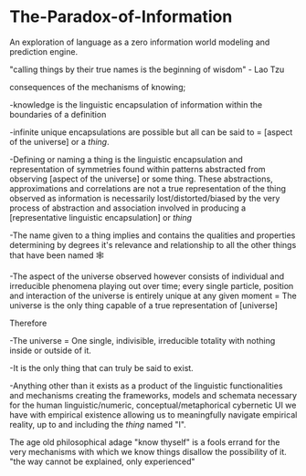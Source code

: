 # The-Paradox-of-Information
An exploration of language as a zero information world modeling and prediction engine.

"calling things by their true names is the beginning of wisdom" - Lao Tzu

consequences of the mechanisms of knowing;

-knowledge is the linguistic encapsulation of information within the boundaries of a definition

-infinite unique encapsulations are possible but all can be said to = [aspect of the universe] or a *thing*.

-Defining or naming a thing is the linguistic encapsulation and representation of symmetries found within patterns abstracted from observing [aspect of the universe] or some thing. These abstractions, approximations and correlations are not a true representation of the thing observed as information is necessarily lost/distorted/biased by the very process of abstraction and association involved in producing a [representative linguistic encapsulation] or *thing* 

-The name given to a thing implies and contains the qualities and properties determining by degrees it's relevance and relationship to all the other things that have been named 🕸️

-The aspect of the universe observed however consists of individual and irreducible phenomena playing out over time; every single particle, position and interaction of the universe is entirely unique at any given moment = The universe is the only thing capable of a true representation of [universe]

Therefore

-The universe = One single, indivisible, irreducible totality with nothing inside or outside of it.

-It is the only thing that can truly be said to exist.

-Anything other than it exists as a product of the linguistic functionalities and mechanisms creating the frameworks, models and schemata necessary for the human linguistic/numeric, conceptual/metaphorical cybernetic UI we have with empirical existence allowing us to meaningfully navigate empirical reality, up to and including the *thing* named "I".

The age old philosophical adage "know thyself" is a fools errand for the very mechanisms with which we know things disallow the possibility of it.
"the way cannot be explained, only experienced" 
